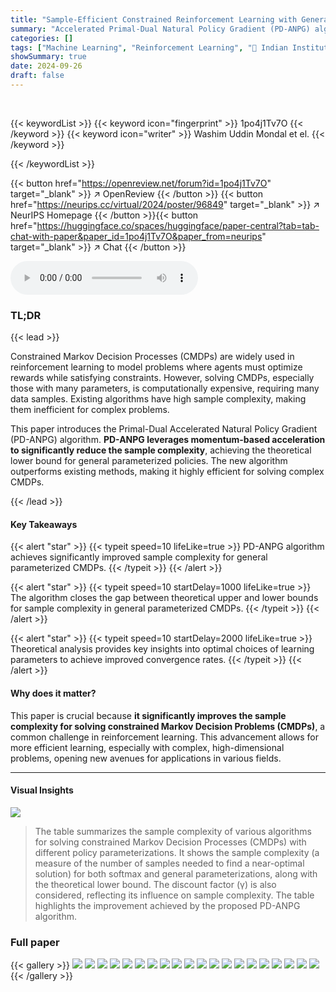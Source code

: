 ```yaml
---
title: "Sample-Efficient Constrained Reinforcement Learning with General Parameterization"
summary: "Accelerated Primal-Dual Natural Policy Gradient (PD-ANPG) algorithm achieves a theoretical lower bound sample complexity for solving general parameterized CMDPs, improving state-of-the-art by a factor..."
categories: []
tags: ["Machine Learning", "Reinforcement Learning", "🏢 Indian Institute of Technology Kanpur",]
showSummary: true
date: 2024-09-26
draft: false
---
```


<br>

{{< keywordList >}}
{{< keyword icon="fingerprint" >}} 1po4j1Tv7O {{< /keyword >}}
{{< keyword icon="writer" >}} Washim Uddin Mondal et el. {{< /keyword >}}
 
{{< /keywordList >}}

{{< button href="https://openreview.net/forum?id=1po4j1Tv7O" target="_blank" >}}
↗ OpenReview
{{< /button >}}
{{< button href="https://neurips.cc/virtual/2024/poster/96849" target="_blank" >}}
↗ NeurIPS Homepage
{{< /button >}}{{< button href="https://huggingface.co/spaces/huggingface/paper-central?tab=tab-chat-with-paper&paper_id=1po4j1Tv7O&paper_from=neurips" target="_blank" >}}
↗ Chat
{{< /button >}}



<audio controls>
    <source src="https://ai-paper-reviewer.com/1po4j1Tv7O/podcast.wav" type="audio/wav">
    Your browser does not support the audio element.
</audio>


### TL;DR


{{< lead >}}

Constrained Markov Decision Processes (CMDPs) are widely used in reinforcement learning to model problems where agents must optimize rewards while satisfying constraints.  However, solving CMDPs, especially those with many parameters, is computationally expensive, requiring many data samples.  Existing algorithms have high sample complexity, making them inefficient for complex problems.

This paper introduces the Primal-Dual Accelerated Natural Policy Gradient (PD-ANPG) algorithm.  **PD-ANPG leverages momentum-based acceleration to significantly reduce the sample complexity**, achieving the theoretical lower bound for general parameterized policies. The new algorithm outperforms existing methods, making it highly efficient for solving complex CMDPs.

{{< /lead >}}


#### Key Takeaways

{{< alert "star" >}}
{{< typeit speed=10 lifeLike=true >}} PD-ANPG algorithm achieves significantly improved sample complexity for general parameterized CMDPs. {{< /typeit >}}
{{< /alert >}}

{{< alert "star" >}}
{{< typeit speed=10 startDelay=1000 lifeLike=true >}} The algorithm closes the gap between theoretical upper and lower bounds for sample complexity in general parameterized CMDPs. {{< /typeit >}}
{{< /alert >}}

{{< alert "star" >}}
{{< typeit speed=10 startDelay=2000 lifeLike=true >}} Theoretical analysis provides key insights into optimal choices of learning parameters to achieve improved convergence rates. {{< /typeit >}}
{{< /alert >}}

#### Why does it matter?
This paper is crucial because **it significantly improves the sample complexity for solving constrained Markov Decision Problems (CMDPs)**, a common challenge in reinforcement learning.  This advancement allows for more efficient learning, especially with complex, high-dimensional problems, opening new avenues for applications in various fields.

------
#### Visual Insights





![](https://ai-paper-reviewer.com/1po4j1Tv7O/tables_1_1.jpg)

> The table summarizes the sample complexity of various algorithms for solving constrained Markov Decision Processes (CMDPs) with different policy parameterizations.  It shows the sample complexity (a measure of the number of samples needed to find a near-optimal solution) for both softmax and general parameterizations, along with the theoretical lower bound. The discount factor (γ) is also considered, reflecting its influence on sample complexity.  The table highlights the improvement achieved by the proposed PD-ANPG algorithm.





### Full paper

{{< gallery >}}
<img src="https://ai-paper-reviewer.com/1po4j1Tv7O/1.png" class="grid-w50 md:grid-w33 xl:grid-w25" />
<img src="https://ai-paper-reviewer.com/1po4j1Tv7O/2.png" class="grid-w50 md:grid-w33 xl:grid-w25" />
<img src="https://ai-paper-reviewer.com/1po4j1Tv7O/3.png" class="grid-w50 md:grid-w33 xl:grid-w25" />
<img src="https://ai-paper-reviewer.com/1po4j1Tv7O/4.png" class="grid-w50 md:grid-w33 xl:grid-w25" />
<img src="https://ai-paper-reviewer.com/1po4j1Tv7O/5.png" class="grid-w50 md:grid-w33 xl:grid-w25" />
<img src="https://ai-paper-reviewer.com/1po4j1Tv7O/6.png" class="grid-w50 md:grid-w33 xl:grid-w25" />
<img src="https://ai-paper-reviewer.com/1po4j1Tv7O/7.png" class="grid-w50 md:grid-w33 xl:grid-w25" />
<img src="https://ai-paper-reviewer.com/1po4j1Tv7O/8.png" class="grid-w50 md:grid-w33 xl:grid-w25" />
<img src="https://ai-paper-reviewer.com/1po4j1Tv7O/9.png" class="grid-w50 md:grid-w33 xl:grid-w25" />
<img src="https://ai-paper-reviewer.com/1po4j1Tv7O/10.png" class="grid-w50 md:grid-w33 xl:grid-w25" />
<img src="https://ai-paper-reviewer.com/1po4j1Tv7O/11.png" class="grid-w50 md:grid-w33 xl:grid-w25" />
<img src="https://ai-paper-reviewer.com/1po4j1Tv7O/12.png" class="grid-w50 md:grid-w33 xl:grid-w25" />
<img src="https://ai-paper-reviewer.com/1po4j1Tv7O/13.png" class="grid-w50 md:grid-w33 xl:grid-w25" />
<img src="https://ai-paper-reviewer.com/1po4j1Tv7O/14.png" class="grid-w50 md:grid-w33 xl:grid-w25" />
<img src="https://ai-paper-reviewer.com/1po4j1Tv7O/15.png" class="grid-w50 md:grid-w33 xl:grid-w25" />
<img src="https://ai-paper-reviewer.com/1po4j1Tv7O/16.png" class="grid-w50 md:grid-w33 xl:grid-w25" />
<img src="https://ai-paper-reviewer.com/1po4j1Tv7O/17.png" class="grid-w50 md:grid-w33 xl:grid-w25" />
<img src="https://ai-paper-reviewer.com/1po4j1Tv7O/18.png" class="grid-w50 md:grid-w33 xl:grid-w25" />
<img src="https://ai-paper-reviewer.com/1po4j1Tv7O/19.png" class="grid-w50 md:grid-w33 xl:grid-w25" />
<img src="https://ai-paper-reviewer.com/1po4j1Tv7O/20.png" class="grid-w50 md:grid-w33 xl:grid-w25" />
{{< /gallery >}}